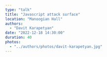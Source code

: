 ```yaml
---
type: "talk"
title: "Javascript attack surface"
location: "Manoogian Hall"
authors:
  - "Davit Karapetyan"
date: "2022-12-18 14:30:00"
duration: 40
photos:
  - "../authors/photos/davit-karapetyan.jpg"
---
```

